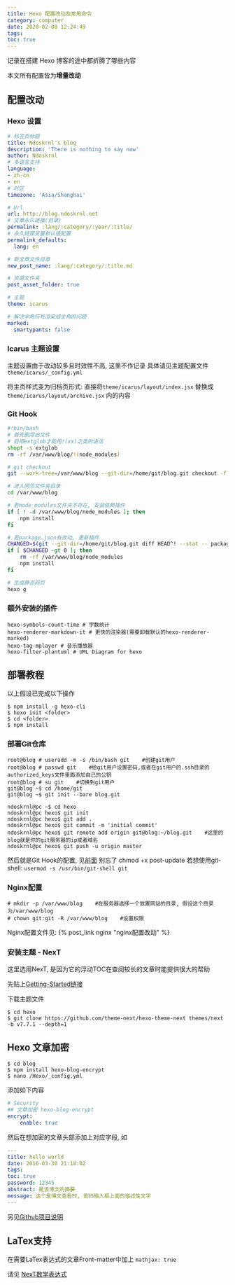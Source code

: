 ```yaml
---
title: Hexo 配置改动及常用命令
category: computer
date: 2020-02-08 12:24:49
tags:
toc: true
---
```


记录在搭建 Hexo 博客的途中都折腾了哪些内容

本文所有配置皆为**增量改动**

<!-- more -->

## 配置改动

### Hexo 设置

```yml hexo/_config.yml
# 标签页标题
title: Ndoskrnl's blog
description: 'There is nothing to say now'
author: Ndoskrnl
# 多语言支持
language:
- zh-cn
- en
# 时区
timezone: 'Asia/Shanghai'

# Url
url: http://blog.ndoskrnl.net
# 文章永久链接(目录)
permalink: :lang/:category/:year/:title/
# 永久链接变量默认值配置
permalink_defaults:
  lang: en

# 新文章文件目录
new_post_name: :lang/:category/:title.md

# 资源文件夹
post_asset_folder: true

# 主题
theme: icarus

# 解决半角符号渲染成全角的问题
marked:
  smartypants: false
```

### Icarus 主题设置

主题设置由于改动较多且时效性不高, 这里不作记录
具体请见主题配置文件 `theme/icarus/_config.yml`

将主页样式变为归档页形式: 直接将`theme/icarus/layout/index.jsx` 替换成 `theme/icarus/layout/archive.jsx` 内的内容

### Git Hook

```bash /home/git/blog.git/hooks/post-update
#!bin/bash
# 首先删除旧文件
# 启用extglob才能用!(xx)之类的语法
shopt -s extglob
rm -rf /var/www/blog/!(node_modules)

# git checkout
git --work-tree=/var/www/blog --git-dir=/home/git/blog.git checkout -f

# 进入网页文件夹目录
cd /var/www/blog

# 若node_modules文件夹不存在, 安装依赖插件
if [ ! -d /var/www/blog/node_modules ]; then
    npm install
fi

# 若package.json有改动, 更新插件
CHANGED=$(git --git-dir=/home/git/blog.git diff HEAD^! --stat -- package.json | wc -l)
if [ $CHANGED -gt 0 ]; then
    rm -rf /var/www/blog/node_modules
    npm install
fi

# 生成静态网页
hexo g
```

### 额外安装的插件

```
hexo-symbols-count-time # 字数统计
hexo-renderer-markdown-it # 更快的渲染器(需要卸载默认的hexo-renderer-marked)
hexo-tag-mplayer # 音乐播放器
hexo-filter-plantuml # UML Diagram for hexo
```

## 部署教程

以上假设已完成以下操作

```console
$ npm install -g hexo-cli
$ hexo init <folder>
$ cd <folder>
$ npm install
```

### 部署Git仓库

```console
root@blog # useradd -m -s /bin/bash git    #创建git用户
root@blog # passwd git    #给git用户设置密码,或者在git用户的.ssh目录的authorized_keys文件里面添加自己的公钥
root@blog # su git    #切换到git用户
git@blog ~$ cd /home/git
git@blog ~$ git init --bare blog.git

ndoskrnl@pc ~$ cd hexo
ndoskrnl@pc hexo$ git init
ndoskrnl@pc hexo$ git add .
ndoskrnl@pc hexo$ git commit -m 'initial commit'
ndoskrnl@pc hexo$ git remote add origin git@blog:~/blog.git    #这里的blog就是你的git服务器的ip或者域名
ndoskrnl@pc hexo$ git push -u origin master
```

然后就是Git Hook的配置, 见[前面](#Git-Hook)
别忘了 chmod +x post-update
若想使用git-shell: `usermod -s /usr/bin/git-shell git`

### Nginx配置

```console
# mkdir -p /var/www/blog    #在服务器选择一个放置网站的目录, 假设这个目录为/var/www/blog
# chown git:git -R /var/www/blog    #设置权限
```

Nginx配置文件见: {% post_link nginx "nginx配置改动" %}

### 安装主题 - NexT

这里选用NexT, 是因为它的浮动TOC在查阅较长的文章时能提供很大的帮助

先贴上[Getting-Started链接](https://theme-next.org/docs/getting-started/#Configuring-Menu-Items)

下载主题文件

```console
$ cd hexo
$ git clone https://github.com/theme-next/hexo-theme-next themes/next -b v7.7.1 --depth=1
```

## Hexo 文章加密

```console
$ cd blog
$ npm install hexo-blog-encrypt
$ nano /Hexo/_config.yml
```
添加如下内容
```yml
# Security
## 文章加密 hexo-blog-encrypt
encrypt:
    enable: true
```
然后在想加密的文章头部添加上对应字段, 如
```yml
---
title: hello world
date: 2016-03-30 21:18:02
tags:
toc: true
password: 12345
abstract: 是该博文的摘要
message: 这个是博文查看时, 密码输入框上面的描述性文字
---
```

另见[Github项目说明](https://github.com/MikeCoder/hexo-blog-encrypt/blob/master/ReadMe.zh.md)

## LaTex支持

在需要LaTex表达式的文章Front-matter中加上 `mathjax: true`

请见 [NexT数学表达式](https://theme-next.org/docs/third-party-services/math-equations)